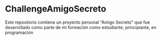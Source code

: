 # ChallengeAmigoSecreto
Este repositorio contiene un proyecto personal "Amigo Secreto" que fue desarrollado como parte de mi formación como estudiante, principiante, en programación
